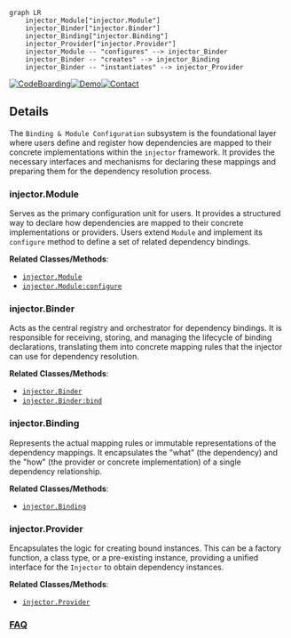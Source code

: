 ```mermaid
graph LR
    injector_Module["injector.Module"]
    injector_Binder["injector.Binder"]
    injector_Binding["injector.Binding"]
    injector_Provider["injector.Provider"]
    injector_Module -- "configures" --> injector_Binder
    injector_Binder -- "creates" --> injector_Binding
    injector_Binder -- "instantiates" --> injector_Provider
```

[![CodeBoarding](https://img.shields.io/badge/Generated%20by-CodeBoarding-9cf?style=flat-square)](https://github.com/CodeBoarding/GeneratedOnBoardings)[![Demo](https://img.shields.io/badge/Try%20our-Demo-blue?style=flat-square)](https://www.codeboarding.org/demo)[![Contact](https://img.shields.io/badge/Contact%20us%20-%20contact@codeboarding.org-lightgrey?style=flat-square)](mailto:contact@codeboarding.org)

## Details

The `Binding & Module Configuration` subsystem is the foundational layer where users define and register how dependencies are mapped to their concrete implementations within the `injector` framework. It provides the necessary interfaces and mechanisms for declaring these mappings and preparing them for the dependency resolution process.

### injector.Module
Serves as the primary configuration unit for users. It provides a structured way to declare how dependencies are mapped to their concrete implementations or providers. Users extend `Module` and implement its `configure` method to define a set of related dependency bindings.


**Related Classes/Methods**:

- <a href="https://github.com/python-injector/injector/blob/master/injector/__init__.py" target="_blank" rel="noopener noreferrer">`injector.Module`</a>
- <a href="https://github.com/python-injector/injector/blob/master/injector/__init__.py" target="_blank" rel="noopener noreferrer">`injector.Module:configure`</a>


### injector.Binder
Acts as the central registry and orchestrator for dependency bindings. It is responsible for receiving, storing, and managing the lifecycle of binding declarations, translating them into concrete mapping rules that the injector can use for dependency resolution.


**Related Classes/Methods**:

- <a href="https://github.com/python-injector/injector/blob/master/injector/__init__.py" target="_blank" rel="noopener noreferrer">`injector.Binder`</a>
- <a href="https://github.com/python-injector/injector/blob/master/injector/__init__.py" target="_blank" rel="noopener noreferrer">`injector.Binder:bind`</a>


### injector.Binding
Represents the actual mapping rules or immutable representations of the dependency mappings. It encapsulates the "what" (the dependency) and the "how" (the provider or concrete implementation) of a single dependency relationship.


**Related Classes/Methods**:

- <a href="https://github.com/python-injector/injector/blob/master/injector/__init__.py" target="_blank" rel="noopener noreferrer">`injector.Binding`</a>


### injector.Provider
Encapsulates the logic for creating bound instances. This can be a factory function, a class type, or a pre-existing instance, providing a unified interface for the `Injector` to obtain dependency instances.


**Related Classes/Methods**:

- <a href="https://github.com/python-injector/injector/blob/master/injector/__init__.py" target="_blank" rel="noopener noreferrer">`injector.Provider`</a>




### [FAQ](https://github.com/CodeBoarding/GeneratedOnBoardings/tree/main?tab=readme-ov-file#faq)